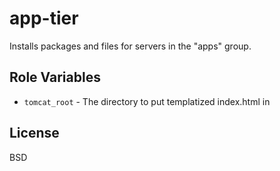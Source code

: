 app-tier
=========

Installs packages and files for servers in the "apps" group.

Role Variables
--------------

* `tomcat_root` - The directory to put templatized index.html in

License
-------

BSD
